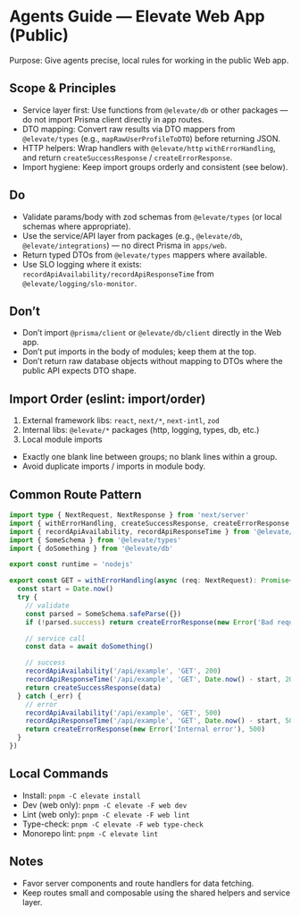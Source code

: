 # Agents Guide — Elevate Web App (Public)

Purpose: Give agents precise, local rules for working in the public Web app.

## Scope & Principles
- Service layer first: Use functions from `@elevate/db` or other packages — do not import Prisma client directly in app routes.
- DTO mapping: Convert raw results via DTO mappers from `@elevate/types` (e.g., `mapRawUserProfileToDTO`) before returning JSON.
- HTTP helpers: Wrap handlers with `@elevate/http` `withErrorHandling`, and return `createSuccessResponse` / `createErrorResponse`.
- Import hygiene: Keep import groups orderly and consistent (see below).

## Do
- Validate params/body with zod schemas from `@elevate/types` (or local schemas where appropriate).
- Use the service/API layer from packages (e.g., `@elevate/db`, `@elevate/integrations`) — no direct Prisma in `apps/web`.
- Return typed DTOs from `@elevate/types` mappers where available.
- Use SLO logging where it exists: `recordApiAvailability/recordApiResponseTime` from `@elevate/logging/slo-monitor`.

## Don’t
- Don’t import `@prisma/client` or `@elevate/db/client` directly in the Web app.
- Don’t put imports in the body of modules; keep them at the top.
- Don’t return raw database objects without mapping to DTOs where the public API expects DTO shape.

## Import Order (eslint: import/order)
1) External framework libs: `react`, `next/*`, `next-intl`, `zod`
2) Internal libs: `@elevate/*` packages (http, logging, types, db, etc.)
3) Local module imports
- Exactly one blank line between groups; no blank lines within a group.
- Avoid duplicate imports / imports in module body.

## Common Route Pattern
```ts
import type { NextRequest, NextResponse } from 'next/server'
import { withErrorHandling, createSuccessResponse, createErrorResponse } from '@elevate/http'
import { recordApiAvailability, recordApiResponseTime } from '@elevate/logging/slo-monitor'
import { SomeSchema } from '@elevate/types'
import { doSomething } from '@elevate/db'

export const runtime = 'nodejs'

export const GET = withErrorHandling(async (req: NextRequest): Promise<NextResponse> => {
  const start = Date.now()
  try {
    // validate
    const parsed = SomeSchema.safeParse({})
    if (!parsed.success) return createErrorResponse(new Error('Bad request'), 400)

    // service call
    const data = await doSomething()

    // success
    recordApiAvailability('/api/example', 'GET', 200)
    recordApiResponseTime('/api/example', 'GET', Date.now() - start, 200)
    return createSuccessResponse(data)
  } catch (_err) {
    // error
    recordApiAvailability('/api/example', 'GET', 500)
    recordApiResponseTime('/api/example', 'GET', Date.now() - start, 500)
    return createErrorResponse(new Error('Internal error'), 500)
  }
})
```

## Local Commands
- Install: `pnpm -C elevate install`
- Dev (web only): `pnpm -C elevate -F web dev`
- Lint (web only): `pnpm -C elevate -F web lint`
- Type-check: `pnpm -C elevate -F web type-check`
- Monorepo lint: `pnpm -C elevate lint`

## Notes
- Favor server components and route handlers for data fetching.
- Keep routes small and composable using the shared helpers and service layer.
